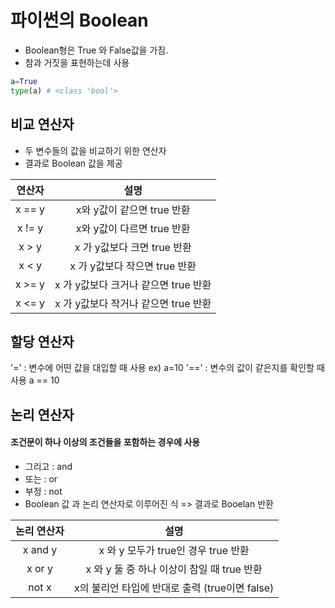 # 파이썬의 Boolean
* Boolean형은 True 와 False값을 가짐.
* 참과 거짓을 표현하는데 사용

``` python
a=True
type(a) # <class 'bool'>
```

## 비교 연산자
* 두 변수들의 값을 비교하기 위한 연산자
* 결과로 Boolean 값을 제공

 연산자 | 설명
:----: | :----:
x == y | x와 y값이 같으면 true 반환
x != y | x와 y값이 다르면 true 반환
x > y |  x 가 y값보다 크면 true 반환
x < y | x 가 y값보다 작으면 true 반환 
x >= y | x 가 y값보다 크거나 같으면 true 반환
x <= y | x 가 y값보다 작거나 같으면 true 반환

## 할당 연산자
 '=' : 변수에 어떤 값을 대입할 때 사용 ex) a=10
 '==' : 변수의 값이 같은지를 확인할 때 사용 a == 10
 
 ## 논리 연산자
 ####  조건문이 하나 이상의 조건들을 포함하는 경우에 사용
 * 그리고 : and
 * 또는 : or
 * 부정 : not
* Boolean 값 과 논리 연산자로 이루어진 식 => 결과로 Booelan 반환

논리 연산자 | 설명
:----: | :----:
x and y | x 와 y 모두가 true인 경우 true 반환
x or y | x 와 y 둘 중 하나 이상이 참일 때 true 반환
not x | x의 불리언 타입에 반대로 출력 (true이면 false)  
